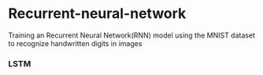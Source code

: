 # Recurrent-neural-network
Training an Recurrent Neural Network(RNN) model using the MNIST dataset to recognize handwritten digits in images

### LSTM
